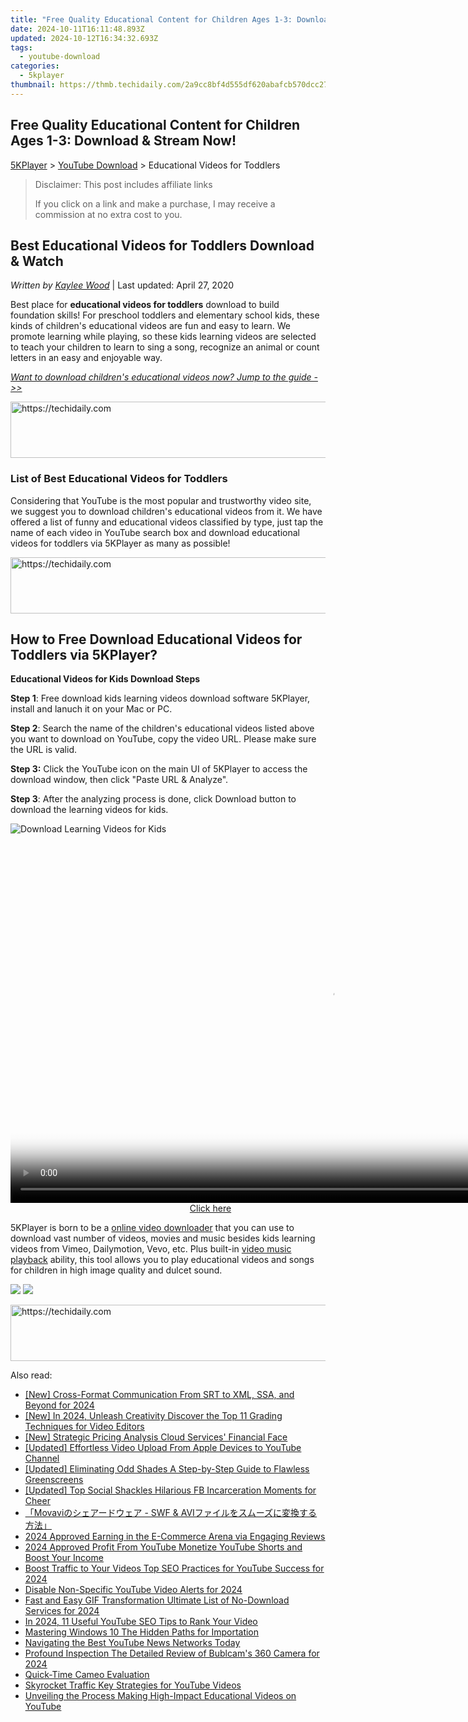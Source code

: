 ```yaml
---
title: "Free Quality Educational Content for Children Ages 1-3: Download & Stream Now!"
date: 2024-10-11T16:11:48.893Z
updated: 2024-10-12T16:34:32.693Z
tags:
  - youtube-download
categories:
  - 5kplayer
thumbnail: https://thmb.techidaily.com/2a9cc8bf4d555df620abafcb570dcc2752e8e2040a84b647ff438519a4be3866.jpg
---
```


## Free Quality Educational Content for Children Ages 1-3: Download & Stream Now!

[5KPlayer](https://tools.techidaily.com/5kplayer/products/) \> [YouTube Download](https://tools.techidaily.com/5kplayer/youtube-download/) \> Educational Videos for Toddlers

>  Disclaimer: This post includes affiliate links
>
>  If you click on a link and make a purchase, I may receive a commission at no extra cost to you.
>

## Best Educational Videos for Toddlers Download & Watch

 _Written by [Kaylee Wood](https://www.quora.com/profile/Amanda-Hu-21)_ | Last updated: April 27, 2020 

Best place for **educational videos for toddlers** download to build foundation skills! For preschool toddlers and elementary school kids, these kinds of children's educational videos are fun and easy to learn. We promote learning while playing, so these kids learning videos are selected to teach your children to learn to sing a song, recognize an animal or count letters in an easy and enjoyable way.

_[Want to download children's educational videos now? Jump to the guide ->>](https://tools.techidaily.com/5kplayer/youtube-download/)_

<!-- affiliate ads begin -->
<a href="https://appsumo.8odi.net/c/5597632/2118312/7443" target="_top" id="2118312">
  <img src="//a.impactradius-go.com/display-ad/7443-2118312" border="0" alt="https://techidaily.com" width="728" height="90"/>
</a>
<img height="0" width="0" src="https://appsumo.8odi.net/i/5597632/2118312/7443" style="position:absolute;visibility:hidden;" border="0" />
<!-- affiliate ads end -->

### List of Best Educational Videos for Toddlers

Considering that YouTube is the most popular and trustworthy video site, we suggest you to download children's educational videos from it. We have offered a list of funny and educational videos classified by type, just tap the name of each video in YouTube search box and download educational videos for toddlers via 5KPlayer as many as possible!

<!-- affiliate ads begin -->
<a href="https://ephamedtechinc.pxf.io/c/5597632/2137202/26400" target="_top" id="2137202">
  <img src="//a.impactradius-go.com/display-ad/26400-2137202" border="0" alt="https://techidaily.com" width="728" height="90"/>
</a>
<img height="0" width="0" src="https://ephamedtechinc.pxf.io/i/5597632/2137202/26400" style="position:absolute;visibility:hidden;" border="0" />
<!-- affiliate ads end -->

## How to Free Download Educational Videos for Toddlers via 5KPlayer?

**Educational Videos for Kids Download Steps**

**Step 1**: Free download kids learning videos download software 5KPlayer, install and lanuch it on your Mac or PC.

**Step 2**: Search the name of the children's educational videos listed above you want to download on YouTube, copy the video URL. Please make sure the URL is valid.

**Step 3:** Click the YouTube icon on the main UI of 5KPlayer to access the download window, then click "Paste URL & Analyze".

**Step 3**: After the analyzing process is done, click Download button to download the learning videos for kids.

![Download Learning Videos for Kids](https://www.5kplayer.com/youtube-download/img/kids-song-hky-1223.jpg) 

<!-- affiliate ads begin -->
<span id="1492813">
					<video width="1024" height="576" style="cursor:pointer"
           poster="//a.impactradius-go.com/display-clicktoplayimage/1492813.png"
           onclick="if(!this.playClicked){this.play();this.setAttribute('controls',true);this.playClicked=true;}">
	   <source src="//a.impactradius-go.com/display-ad/14559-1492813">
	   <img src="//a.impactradius-go.com/display-clicktoplayimage/1492813.png" style="border: none; height: 100%; width: 100%; object-fit: contain">
	</video>
	<div style="width:640px;text-align:center"><a href="javascript:window.open(decodeURIComponent('https%3A%2F%2Fpropmoneyinc.pxf.io%2Fc%2F5597632%2F1492813%2F14559'), '_blank');void(0);">Click here</a></div>
</span>
<img height="0" width="0" src="https://imp.pxf.io/i/5597632/1492813/14559" style="position:absolute;visibility:hidden;" border="0" />
<!-- affiliate ads end -->

5KPlayer is born to be a [online video downloader](https://tools.techidaily.com/5kplayer/youtube-download/) that you can use to download vast number of videos, movies and music besides kids learning videos from Vimeo, Dailymotion, Vevo, etc. Plus built-in [video music playback](https://tools.techidaily.com/5kplayer/video-music-player/) ability, this tool allows you to play educational videos and songs for children in high image quality and dulcet sound. 

[![](https://www.5kplayer.com/youtube-download/../button/freedownwhitewin.png)](https://tools.techidaily.com/5kplayer/products/) [![](https://www.5kplayer.com/youtube-download/../button/freedownbackmac.png)](https://tools.techidaily.com/5kplayer/products/)

<!-- affiliate ads begin -->
<a href="https://aligracehair.sjv.io/c/5597632/1972698/19272" target="_top" id="1972698">
  <img src="//a.impactradius-go.com/display-ad/19272-1972698" border="0" alt="https://techidaily.com" width="728" height="90"/>
</a>
<img height="0" width="0" src="https://aligracehair.sjv.io/i/5597632/1972698/19272" style="position:absolute;visibility:hidden;" border="0" />
<!-- affiliate ads end -->

<ins class="adsbygoogle"
     style="display:block"
     data-ad-format="autorelaxed"
     data-ad-client="ca-pub-7571918770474297"
     data-ad-slot="1223367746"></ins>

<ins class="adsbygoogle"
     style="display:block"
     data-ad-client="ca-pub-7571918770474297"
     data-ad-slot="8358498916"
     data-ad-format="auto"
     data-full-width-responsive="true"></ins>

<span class="atpl-alsoreadstyle">Also read:</span>
<div><ul>
<li><a href="https://article-posts.techidaily.com/new-cross-format-communication-from-srt-to-xml-ssa-and-beyond-for-2024/"><u>[New] Cross-Format Communication From SRT to XML, SSA, and Beyond for 2024</u></a></li>
<li><a href="https://article-posts.techidaily.com/new-in-2024-unleash-creativity-discover-the-top-11-grading-techniques-for-video-editors/"><u>[New] In 2024, Unleash Creativity Discover the Top 11 Grading Techniques for Video Editors</u></a></li>
<li><a href="https://article-helps.techidaily.com/new-strategic-pricing-analysis-cloud-services-financial-face/"><u>[New] Strategic Pricing Analysis Cloud Services' Financial Face</u></a></li>
<li><a href="https://youtube-video-recordings.techidaily.com/updated-effortless-video-upload-from-apple-devices-to-youtube-channel/"><u>[Updated] Effortless Video Upload From Apple Devices to YouTube Channel</u></a></li>
<li><a href="https://youtube-video-recordings.techidaily.com/updated-eliminating-odd-shades-a-step-by-step-guide-to-flawless-greenscreens/"><u>[Updated] Eliminating Odd Shades A Step-by-Step Guide to Flawless Greenscreens</u></a></li>
<li><a href="https://facebook-video-content.techidaily.com/updated-top-social-shackles-hilarious-fb-incarceration-moments-for-cheer/"><u>[Updated] Top Social Shackles Hilarious FB Incarceration Moments for Cheer</u></a></li>
<li><a href="https://some-guidance.techidaily.com/movavi-swf-and-avi/"><u>「Movaviのシェアードウェア - SWF & AVIファイルをスムーズに変換する方法」</u></a></li>
<li><a href="https://youtube-video-recordings.techidaily.com/2024-approved-earning-in-the-e-commerce-arena-via-engaging-reviews/"><u>2024 Approved Earning in the E-Commerce Arena via Engaging Reviews</u></a></li>
<li><a href="https://youtube-video-recordings.techidaily.com/2024-approved-profit-from-youtube-monetize-youtube-shorts-and-boost-your-income/"><u>2024 Approved Profit From YouTube Monetize YouTube Shorts and Boost Your Income</u></a></li>
<li><a href="https://youtube-blog.techidaily.com/-traffic-to-your-videos-top-seo-practices-for-youtube-success-for-2024/"><u>Boost Traffic to Your Videos Top SEO Practices for YouTube Success for 2024</u></a></li>
<li><a href="https://youtube-video-recordings.techidaily.com/disable-non-specific-youtube-video-alerts-for-2024/"><u>Disable Non-Specific YouTube Video Alerts for 2024</u></a></li>
<li><a href="https://some-techniques.techidaily.com/fast-and-easy-gif-transformation-ultimate-list-of-no-download-services-for-2024/"><u>Fast and Easy GIF Transformation Ultimate List of No-Download Services for 2024</u></a></li>
<li><a href="https://youtube-video-recordings.techidaily.com/in-2024-11-useful-youtube-seo-tips-to-rank-your-video/"><u>In 2024, 11 Useful YouTube SEO Tips to Rank Your Video</u></a></li>
<li><a href="https://fox-links.techidaily.com/mastering-windows-10-the-hidden-paths-for-importation/"><u>Mastering Windows 10 The Hidden Paths for Importation</u></a></li>
<li><a href="https://youtube-video-recordings.techidaily.com/navigating-the-best-youtube-news-networks-today/"><u>Navigating the Best YouTube News Networks Today</u></a></li>
<li><a href="https://extra-skills.techidaily.com/profound-inspection-the-detailed-review-of-bublcams-360-camera-for-2024/"><u>Profound Inspection The Detailed Review of Bublcam's 360 Camera for 2024</u></a></li>
<li><a href="https://vimeo-videos.techidaily.com/quick-time-cameo-evaluation/"><u>Quick-Time Cameo Evaluation</u></a></li>
<li><a href="https://youtube-video-recordings.techidaily.com/skyrocket-traffic-key-strategies-for-youtube-videos/"><u>Skyrocket Traffic Key Strategies for YouTube Videos</u></a></li>
<li><a href="https://youtube-video-recordings.techidaily.com/unveiling-the-process-making-high-impact-educational-videos-on-youtube/"><u>Unveiling the Process Making High-Impact Educational Videos on YouTube</u></a></li>
</ul></div>

